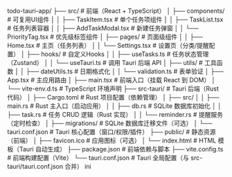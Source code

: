 todo-tauri-app/
├── src/                          # 前端（React + TypeScript）
│   ├── components/               # 可复用UI组件
│   │   ├── TaskItem.tsx          # 单个任务项组件
│   │   ├── TaskList.tsx          # 任务列表容器
│   │   ├── AddTaskModal.tsx      # 新建任务弹窗
│   │   └── PriorityTag.tsx       # 优先级标签组件
│   ├── pages/                    # 页面级组件
│   │   ├── Home.tsx              # 主页（任务列表）
│   │   └── Settings.tsx          # 设置页（分类/提醒配置）
│   ├── hooks/                    # 自定义Hooks
│   │   ├── useTasks.ts           # 任务状态管理（Zustand）
│   │   └── useTauri.ts           # 调用 Tauri 后端 API
│   ├── utils/                    # 工具函数
│   │   ├── dateUtils.ts          # 日期格式化
│   │   └── validation.ts         # 表单验证
│   ├── App.tsx                   # 主应用路由
│   ├── main.tsx                  # 前端入口（挂载 React 到 DOM）
│   └── vite-env.d.ts             # TypeScript 环境声明
├── src-tauri/                    # Tauri 后端（Rust 代码）
│   ├── Cargo.toml                # Rust 项目配置（依赖管理）
│   ├── src/
│   │   ├── main.rs               # Rust 主入口（启动应用）
│   │   ├── db.rs                 # SQLite 数据库初始化
│   │   ├── task.rs               # 任务 CRUD 逻辑（Rust 实现）
│   │   └── reminder.rs           # 提醒服务（定时检查）
│   ├── migrations/               # SQLite 数据库迁移文件（可选）
│   └── tauri.conf.json           # Tauri 核心配置（窗口/权限/插件）
├── public/                       # 静态资源（前端）
│   ├── favicon.ico               # 应用图标（可选）
│   └── index.html                # HTML 模板（Tauri 自动生成）
├── package.json                  # 前端依赖与脚本
├── vite.config.ts                # 前端构建配置（Vite）
└── tauri.conf.json               # Tauri 全局配置（与 src-tauri/tauri.conf.json 合并）
ini
